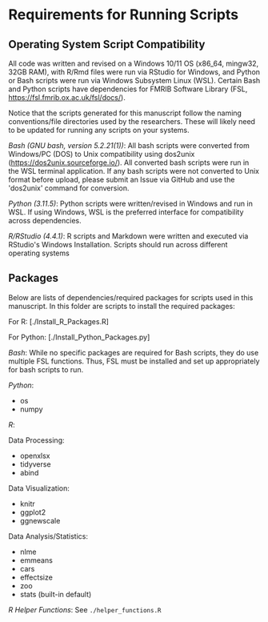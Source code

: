 # Requirements for Running Scripts

## Operating System Script Compatibility
All code was written and revised on a Windows 10/11 OS (x86_64, mingw32, 32GB RAM), with R/Rmd files were run via RStudio for Windows, and Python or Bash scripts were run via Windows Subsystem Linux (WSL). Certain Bash and Python scripts have dependencies for FMRIB Software Library (FSL, https://fsl.fmrib.ox.ac.uk/fsl/docs/).

Notice that the scripts generated for this manuscript follow the naming conventions/file directories used by the researchers. These will likely need to be updated for running any scripts on your systems.   

_Bash (GNU bash, version 5.2.21(1))_: All bash scripts were converted from Windows/PC (DOS) to Unix compatibility using dos2unix (https://dos2unix.sourceforge.io/). All converted bash scripts were run in the WSL terminal application. If any bash scripts were not converted to Unix format before upload, please submit an Issue via GitHub and use the 'dos2unix' command for conversion.   

_Python (3.11.5)_: Python  scripts were written/revised in Windows and run in WSL. If using Windows,  WSL is the preferred interface for compatibility across dependencies.  

_R/RStudio (4.4.1)_: R scripts and Markdown were written and executed via RStudio's Windows Installation. Scripts should run across different operating systems

## Packages

Below are lists of dependencies/required packages for scripts used in this manuscript. In this folder are scripts to install the required packages:

For R: [./Install_R_Packages.R]

For Python: [./Install_Python_Packages.py]

_Bash_: While no specific packages are required for Bash scripts, they do use multiple FSL functions. Thus, FSL must be installed and set up appropriately for bash scripts to run.

_Python_: 
  - os
  - numpy

_R_:

  Data Processing:
  - openxlsx
  - tidyverse
  - abind

  Data Visualization:
  - knitr
  - ggplot2
  - ggnewscale

  Data Analysis/Statistics:
  - nlme
  - emmeans
  - cars 
  - effectsize
  - zoo
  - stats (built-in default)


_R Helper Functions_:
See `./helper_functions.R`
